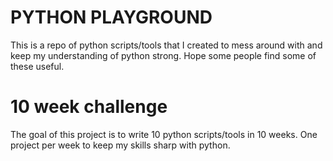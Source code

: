 # PYTHON PLAYGROUND 

This is a repo of python scripts/tools 
that I created to mess around with and keep my understanding of python 
strong. Hope some people find some of these useful. 

# 10 week challenge
The goal of this project is to write 10 python scripts/tools in 10 weeks. 
One project per week to keep my skills sharp with python.


